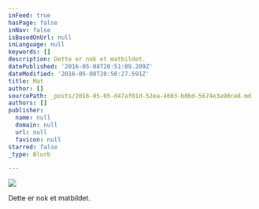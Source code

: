 ```yaml
---
inFeed: true
hasPage: false
inNav: false
isBasedOnUrl: null
inLanguage: null
keywords: []
description: Dette er nok et matbildet.
datePublished: '2016-05-08T20:51:09.209Z'
dateModified: '2016-05-08T20:50:27.591Z'
title: Mat
author: []
sourcePath: _posts/2016-05-05-d47af01d-52ea-4603-b0bd-5674e3a90ce8.md
authors: []
publisher:
  name: null
  domain: null
  url: null
  favicon: null
starred: false
_type: Blurb

---
```

![](https://the-grid-user-content.s3-us-west-2.amazonaws.com/6e838796-aef5-430d-86a5-e2ce9711c49b.jpg)

Dette er nok et matbildet.